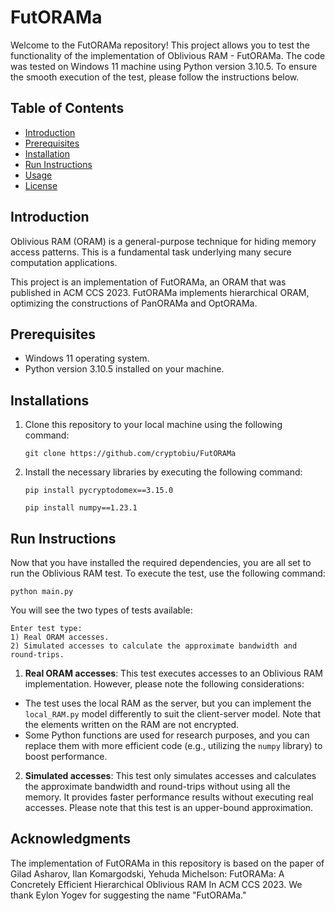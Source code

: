 # FutORAMa

Welcome to the FutORAMa repository! This project allows you to test the functionality of the implementation of Oblivious RAM - FutORAMa. The code was tested on Windows 11 machine using Python version 3.10.5. To ensure the smooth execution of the test, please follow the instructions below.

## Table of Contents
- [Introduction](#introduction)
- [Prerequisites](#prerequisites)
- [Installation](#installations)
- [Run Instructions](#run-instructions)
- [Usage](#usage)
- [License](#license)

## Introduction
Oblivious RAM (ORAM) is a general-purpose technique for hiding memory access patterns. This
is a fundamental task underlying many secure computation applications.

This project is an implementation of FutORAMa, an ORAM that was published in ACM CCS 2023. FutORAMa implements hierarchical ORAM, optimizing the constructions of PanORAMa and OptORAMa. 

## Prerequisites
- Windows 11 operating system.
- Python version 3.10.5 installed on your machine.

## Installations
1. Clone this repository to your local machine using the following command:

    `git clone https://github.com/cryptobiu/FutORAMa`

2. Install the necessary libraries by executing the following command:

    `pip install pycryptodomex==3.15.0`

    `pip install numpy==1.23.1`

## Run Instructions
Now that you have installed the required dependencies, you are all set to run the Oblivious RAM test. To execute the test, use the following command:

    python main.py

You will see the two types of tests available:

    Enter test type:
    1) Real ORAM accesses.
    2) Simulated accesses to calculate the approximate bandwidth and round-trips.


1. **Real ORAM accesses**: This test executes accesses to an Oblivious RAM implementation. However, please note the following considerations:
- The test uses the local RAM as the server, but you can implement the `local_RAM.py` model differently to suit the client-server model.
Note that the elements written on the RAM are not encrypted.
- Some Python functions are used for research purposes, and you can replace them with more efficient code (e.g., utilizing the `numpy` library) to boost performance.

2. **Simulated accesses**: This test only simulates accesses and calculates the approximate bandwidth and round-trips without using all the memory. It provides faster performance results without executing real accesses. Please note that this test is an upper-bound approximation.

## Acknowledgments
The implementation of FutORAMa in this repository is based on the paper of 
Gilad Asharov, Ilan Komargodski, Yehuda Michelson:
FutORAMa: A Concretely Efficient Hierarchical Oblivious RAM
In ACM CCS 2023.
We thank Eylon Yogev for suggesting the name "FutORAMa."
